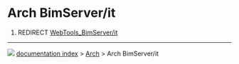 # Arch BimServer/it
1.  REDIRECT [WebTools_BimServer/it](WebTools_BimServer/it.md)



---
![](images/Button_right.svg) [documentation index](../README.md) > [Arch](Arch_Workbench.md) > Arch BimServer/it
